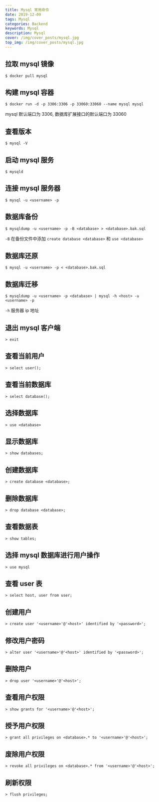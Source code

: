 ```yaml
---
title: Mysql 常用命令
date: 2019-12-09
tags: Mysql
categories: Backend
keywords: Mysql
description: Mysql
cover: /img/cover_posts/mysql.jpg
top_img: /img/cover_posts/mysql.jpg
---
```

## 拉取 mysql 镜像

`$ docker pull mysql`

## 构建 mysql 容器

`$ docker run -d -p 3306:3306 -p 33060:33060 --name mysql mysql`

mysql 默认端口为 3306, 数据库扩展接口的默认端口为 33060

## 查看版本

`$ mysql -V`

## 启动 mysql 服务

`$ mysqld`

## 连接 mysql 服务器

`$ mysql -u <username> -p`

## 数据库备份

`$ mysqldump -u <username> -p -B <database> > <database>.bak.sql`

`-B` 在备份文件中添加 `create database <database>` 和 `use <database>`

## 数据库还原

`$ mysql -u <username> -p < <database>.bak.sql`

## 数据库迁移

`$ mysqldump -u <username> -p <database> | mysql -h <host> -u <username> -p`

`-h` 服务器 ip 地址

## 退出 mysql 客户端

`> exit`

## 查看当前用户

`> select user();`

## 查看当前数据库

`> select database();`

## 选择数据库

`> use <database>`

## 显示数据库

`> show databases;`

## 创建数据库

`> create database <database>;`

## 删除数据库

`> drop database <database>;`

## 查看数据表

`> show tables;`

## 选择 mysql 数据库进行用户操作

`> use mysql`

## 查看 user 表

`> select host, user from user;`

## 创建用户

`> create user '<username>'@'<host>' identified by '<password>';`

## 修改用户密码

`> alter user '<username>'@'<host>' identified by '<password>';`

## 删除用户

`> drop user '<username>'@'<host>';`

## 查看用户权限

`> show grants for '<username>'@'<host>';`

## 授予用户权限

`> grant all privileges on <database>.* to '<username>'@'<host>';`

## 废除用户权限

`> revoke all privileges on <database>.* from '<username>'@'<host>';`

## 刷新权限

`> flush privileges;`
